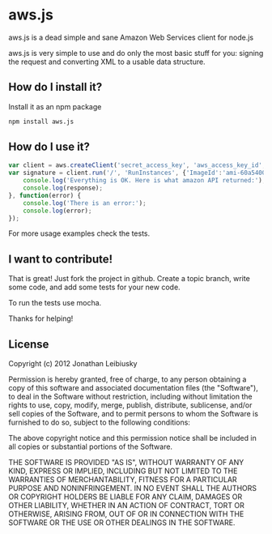 # aws.js

aws.js is a dead simple and sane Amazon Web Services client for node.js

aws.js is very simple to use and do only the most basic stuff for you: signing the request and converting XML to a usable data structure.

## How do I install it?

Install it as an npm package

```bash
npm install aws.js
```

## How do I use it?

```javascript
var client = aws.createClient('secret_access_key', 'aws_access_key_id', 'ec2.amazonaws.com');
var signature = client.run('/', 'RunInstances', {'ImageId':'ami-60a54009', 'MaxCount':3, 'MinCount':1, 'Placement.AvailabilityZone':'us-east-1b', 'Monitoring.Enabled':'true'}, function(response) {
    console.log('Everything is OK. Here is what amazon API returned:');
    console.log(response);
}, function(error) {
    console.log('There is an error:');
    console.log(error);
});

```

For more usage examples check the tests.

## I want to contribute!

That is great! Just fork the project in github. Create a topic branch, write some code, and add some tests for your new code.

To run the tests use mocha.

Thanks for helping!

## License

Copyright (c) 2012 Jonathan Leibiusky

Permission is hereby granted, free of charge, to any person
obtaining a copy of this software and associated documentation
files (the "Software"), to deal in the Software without
restriction, including without limitation the rights to use,
copy, modify, merge, publish, distribute, sublicense, and/or sell
copies of the Software, and to permit persons to whom the
Software is furnished to do so, subject to the following
conditions:

The above copyright notice and this permission notice shall be
included in all copies or substantial portions of the Software.

THE SOFTWARE IS PROVIDED "AS IS", WITHOUT WARRANTY OF ANY KIND,
EXPRESS OR IMPLIED, INCLUDING BUT NOT LIMITED TO THE WARRANTIES
OF MERCHANTABILITY, FITNESS FOR A PARTICULAR PURPOSE AND
NONINFRINGEMENT. IN NO EVENT SHALL THE AUTHORS OR COPYRIGHT
HOLDERS BE LIABLE FOR ANY CLAIM, DAMAGES OR OTHER LIABILITY,
WHETHER IN AN ACTION OF CONTRACT, TORT OR OTHERWISE, ARISING
FROM, OUT OF OR IN CONNECTION WITH THE SOFTWARE OR THE USE OR
OTHER DEALINGS IN THE SOFTWARE.

